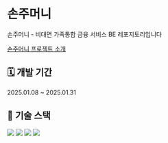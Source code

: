 # 손주머니
손주머니 - 비대면 가족통합 금융 서비스 BE 레포지토리입니다

<a href="https://github.com/SonJuMoney">손주머니 프로젝트 소개</a>
<br/>

## 🗓️ 개발 기간
2025.01.08 ~ 2025.01.31
<br/>
## 🔧 기술 스택
<div align=left>
  <img src="https://img.shields.io/badge/java-007396?style=for-the-badge&logo=java&logoColor=white"> 
  <img src="https://img.shields.io/badge/spring-6DB33F?style=for-the-badge&logo=spring&logoColor=white">
  <img src="https://img.shields.io/badge/mysql-4479A1?style=for-the-badge&logo=mysql&logoColor=white">
  <img src="https://img.shields.io/badge/amazonaws-232F3E?style=for-the-badge&logo=amazonaws&logoColor=white"> 
</div>
<br/>
